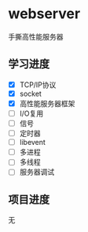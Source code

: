 # webserver

手撕高性能服务器

## 学习进度

- [x] TCP/IP协议
- [x] socket
- [x] 高性能服务器框架
- [ ] I/O复用
- [ ] 信号
- [ ] 定时器
- [ ] libevent
- [ ] 多进程
- [ ] 多线程
- [ ] 服务器调试

## 项目进度
无
